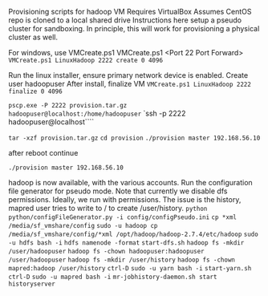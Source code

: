 Provisioning scripts for hadoop VM
Requires VirtualBox
Assumes CentOS repo is cloned to a local shared drive
Instructions here setup a pseudo cluster for sandboxing. 
In principle, this will work for provisioning a physical cluster as well.

For windows, use VMCreate.ps1
VMCreate.ps1 <VMName> <Port 22 Port Forward> <mode> <namenode> <storage>
`VMCreate.ps1 LinuxHadoop 2222 create 0 4096`

Run the linux installer, ensure primary network device is enabled.
Create user hadoopuser
After install, finalize VM
`VMCreate.ps1 LinuxHadoop 2222 finalize 0 4096`

`pscp.exe -P 2222 provision.tar.gz hadoopuser@localhost:/home/hadoopuser`
`ssh -p 2222 hadoopuser@localhost````

`tar -xzf provision.tar.gz`
`cd provision`
`./provision master 192.168.56.10`

after reboot continue

`./provision master 192.168.56.10`

hadoop is now available, with the various accounts.
Run the configuration file generator for pseudo mode.
Note that currently we disable dfs permissions. 
Ideally, we run with permissions. The issue is the history,
mapred user tries to write to / to create /user/history.
`python python/configFileGenerator.py -i config/configPseudo.ini`
`cp *xml /media/sf_vmshare/config`
`sudo -u hadoop cp /media/sf_vmshare/config/*xml /opt/hadoop/hadoop-2.7.4/etc/hadoop`
`sudo -u hdfs bash -i`
`hdfs namenode -format`
`start-dfs.sh`
`hadoop fs -mkdir /user/hadoopuser`
`hadoop fs -chown hadoopuser:hadoopuser /user/hadoopuser`
`hadoop fs -mkdir /user/history`
`hadoop fs -chown mapred:hadoop /user/history`
`ctrl-D`
`sudo -u yarn bash -i`
`start-yarn.sh`
`ctrl-D`
`sudo -u mapred bash -i`
`mr-jobhistory-daemon.sh start historyserver`

